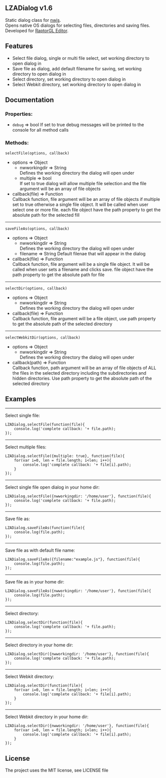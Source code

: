 ## LZADialog v1.6

Static dialog class for [nwjs](https://github.com/nwjs/nw.js).    
Opens native OS dialogs for selecting files, directories and saving files.  
Developed for [RaptorGL Editor](http://raptorgl.com).  
  
## Features

* Select file dialog, single or multi file select, set working directory to open dialog in
* Save file as dialog, add default filename for saving, set working directory to open dialog in
* Select directory, set working directory to open dialog in
* Select Webkit directory, set working directory to open dialog in

## Documentation

### Properties:

* `debug` => bool
If set to true debug messages will be printed to the console for all method calls

### Methods:

`selectFile(options, callback)`

* options => Object
    * nwworkingdir => String  
    Defines the working directory the dialog will open under
    * multiple => bool  
    If set to true dialog will allow multiple file selection and the file argument will be an array of file objects
* callback(file) => Function  
    Callback function, file argument will be an array of file objects if multiple set to true otherwise a single file object. It will be called when user select one or more file. each file object have the path property to get the absolute path for the selected fill  

- - -

`saveFileAs(options, callback)`

* options => Object
    * nwworkingdir => String  
    Defines the working directory the dialog will open under
    * filename => String
    Default filenae that will appear in the dialog
* callback(file) => Function  
    Callback function, file argument will be a single file object. It will be called when user sets a filename and clicks save. file object have the path property to get the absolute path for file  

- - -

`selectDir(options, callback)`

* options => Object
    * nwworkingdir => String  
    Defines the working directory the dialog will open under
* callback(file) => Function  
    Callback function, file argument will be a file object, use path property to get the absolute path of the selected directory

- - - 

`selectWebkitDir(options, callback)`

* options => Object
    * nwworkingdir => String  
    Defines the working directory the dialog will open under
* callback(path) => Function  
    Callback function, path argument will be an array of file objects of ALL the files in the selected directory including the subdirectories and hidden directories.
    Use path property to get the absolute path of the selected directory

## Examples
- - - 
Select single file:

    LZADialog.selectFile(function(file){
        console.log('complete callback: '+ file.path);
    });
- - - 
Select multiple files:

    LZADialog.selectFile({multiple: true}, function(file){
        for(var i=0, len = file.length; i<len; i++){
            console.log('complete callback: '+ file[i].path);
        }
    });
- - - 
Select single file open dialog in your home dir:

    LZADialog.selectFile({nwworkingdir: '/home/user'}, function(file){
        console.log('complete callback: '+ file.path);        
    });
- - -
Save file as:

    LZADialog.saveFileAs(function(file){
        console.log(file.path);
    });
- - - 
Save file as with default file name:

    LZADialog.saveFileAs({filename:"example.js"}, function(file){
        console.log(file.path);
    });
- - - 
Save file as in your home dir:

    LZADialog.saveFileAs({nwworkingdir: '/home/user'}, function(file){
        console.log(file.path);
    });
- - - 
Select directory:

    LZADialog.selectDir(function(file){
        console.log('complete callback: '+ file.path);
    });
- - - 
Select directory in your home dir:

    LZADialog.selectDir({nwworkingdir: '/home/user'}, function(file){
        console.log('complete callback: '+ file.path);
    });
- - - 
Select Webkit directory:

    LZADialog.selectDir(function(file){
        for(var i=0, len = file.length; i<len; i++){
            console.log('complete callback: '+ file[i].path);
        }
    });
- - - 
Select Webkit directory in your home dir:

    LZADialog.selectDir({nwworkingdir: '/home/user'}, function(file){
        for(var i=0, len = file.length; i<len; i++){
            console.log('complete callback: '+ file[i].path);
        }
    });

## License
The project uses the MIT license, see LICENSE file
